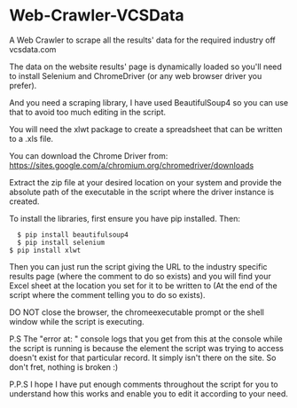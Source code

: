 # Web-Crawler-VCSData

A Web Crawler to scrape all the results' data for the required industry off vcsdata.com

The data on the website results' page is dynamically loaded so you'll need to install Selenium and ChromeDriver (or any web browser driver you prefer).

And you need a scraping library, I have used BeautifulSoup4 so you can use that to avoid too much editing in the script.

You will need the xlwt package to create a spreadsheet that can be written to a .xls file.

You can download the Chrome Driver from: https://sites.google.com/a/chromium.org/chromedriver/downloads

Extract the zip file at your desired location on your system and provide the absolute path of the executable in the script where the driver instance is created.

To install the libraries, first ensure you have pip installed. Then:

	  $ pip install beautifulsoup4
	  $ pip install selenium
    $ pip install xlwt
    
Then you can just run the script giving the URL to the industry specific results page (where the comment to do so exists) and you will find your Excel sheet at the location you set for it to be written to (At the end of the script where the comment telling you to do so exists).


DO NOT close the browser, the chromeexecutable prompt or the shell window while the script is executing.

P.S The "error at: " console logs that you get from this at the console while the script is running is because the element the script was trying to access doesn't exist for that particular record. It simply isn't there on the site. So don't fret, nothing is broken :)

P.P.S I hope I have put enough comments throughout the script for you to understand how this works and enable you to edit it according to your need.
